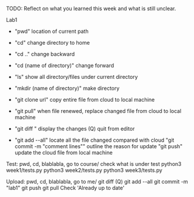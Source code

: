 TODO: Reflect on what you learned this week and what is still unclear.

Lab1

- "pwd" location of current path
- "cd"  change directory to home
- "cd .."  change backward
- "cd (name of directory)"  change forward
- "ls" show all directory/files under current directory


- "mkdir (name of directory)" make directory 
- "git clone url" copy entire file from cloud to local machine
- "git pull"  when file renewed, replace changed file from cloud to local machine
- "git diff "  display the changes
   (Q) quit from editor
- "git add --all"  locate all the file changed compared with cloud
  "git commit -m "comment lines""  outline the reason for update
  "git push"  update the cloud file from local machine

Test:
pwd, cd, blablabla, go to course/
check what is under test
python3 week1/tests.py
python3 week2/tests.py
python3 week3/tests.py

Upload:
pwd, cd, blablabla, go to me/
git diff 
(Q)
git add --all 
git commit -m "lab1"
git push
git pull                         Check 'Already up to date'